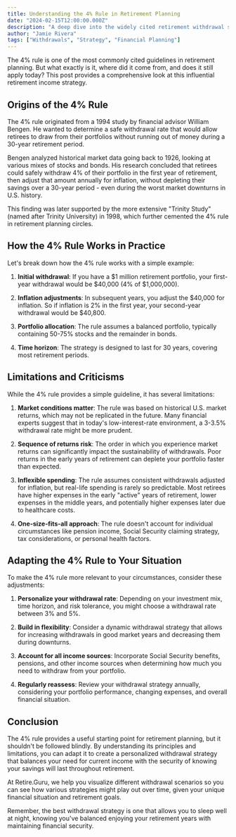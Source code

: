 ```yaml
---
title: Understanding the 4% Rule in Retirement Planning
date: "2024-02-15T12:00:00.000Z"
description: "A deep dive into the widely cited retirement withdrawal strategy, its origins, limitations, and how to apply it to your own situation."
author: "Jamie Rivera"
tags: ["Withdrawals", "Strategy", "Financial Planning"]
---
```


The 4% rule is one of the most commonly cited guidelines in retirement planning. But what exactly is it, where did it come from, and does it still apply today? This post provides a comprehensive look at this influential retirement income strategy.

## Origins of the 4% Rule

The 4% rule originated from a 1994 study by financial advisor William Bengen. He wanted to determine a safe withdrawal rate that would allow retirees to draw from their portfolios without running out of money during a 30-year retirement period.

Bengen analyzed historical market data going back to 1926, looking at various mixes of stocks and bonds. His research concluded that retirees could safely withdraw 4% of their portfolio in the first year of retirement, then adjust that amount annually for inflation, without depleting their savings over a 30-year period - even during the worst market downturns in U.S. history.

This finding was later supported by the more extensive "Trinity Study" (named after Trinity University) in 1998, which further cemented the 4% rule in retirement planning circles.

## How the 4% Rule Works in Practice

Let's break down how the 4% rule works with a simple example:

1. **Initial withdrawal**: If you have a $1 million retirement portfolio, your first-year withdrawal would be $40,000 (4% of $1,000,000).

2. **Inflation adjustments**: In subsequent years, you adjust the $40,000 for inflation. So if inflation is 2% in the first year, your second-year withdrawal would be $40,800.

3. **Portfolio allocation**: The rule assumes a balanced portfolio, typically containing 50-75% stocks and the remainder in bonds.

4. **Time horizon**: The strategy is designed to last for 30 years, covering most retirement periods.

## Limitations and Criticisms

While the 4% rule provides a simple guideline, it has several limitations:

1. **Market conditions matter**: The rule was based on historical U.S. market returns, which may not be replicated in the future. Many financial experts suggest that in today's low-interest-rate environment, a 3-3.5% withdrawal rate might be more prudent.

2. **Sequence of returns risk**: The order in which you experience market returns can significantly impact the sustainability of withdrawals. Poor returns in the early years of retirement can deplete your portfolio faster than expected.

3. **Inflexible spending**: The rule assumes consistent withdrawals adjusted for inflation, but real-life spending is rarely so predictable. Most retirees have higher expenses in the early "active" years of retirement, lower expenses in the middle years, and potentially higher expenses later due to healthcare costs.

4. **One-size-fits-all approach**: The rule doesn't account for individual circumstances like pension income, Social Security claiming strategy, tax considerations, or personal health factors.

## Adapting the 4% Rule to Your Situation

To make the 4% rule more relevant to your circumstances, consider these adjustments:

1. **Personalize your withdrawal rate**: Depending on your investment mix, time horizon, and risk tolerance, you might choose a withdrawal rate between 3% and 5%.

2. **Build in flexibility**: Consider a dynamic withdrawal strategy that allows for increasing withdrawals in good market years and decreasing them during downturns.

3. **Account for all income sources**: Incorporate Social Security benefits, pensions, and other income sources when determining how much you need to withdraw from your portfolio.

4. **Regularly reassess**: Review your withdrawal strategy annually, considering your portfolio performance, changing expenses, and overall financial situation.

## Conclusion

The 4% rule provides a useful starting point for retirement planning, but it shouldn't be followed blindly. By understanding its principles and limitations, you can adapt it to create a personalized withdrawal strategy that balances your need for current income with the security of knowing your savings will last throughout retirement.

At Retire.Guru, we help you visualize different withdrawal scenarios so you can see how various strategies might play out over time, given your unique financial situation and retirement goals.

Remember, the best withdrawal strategy is one that allows you to sleep well at night, knowing you've balanced enjoying your retirement years with maintaining financial security.